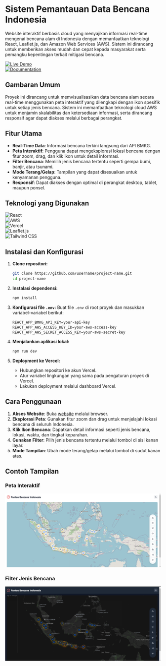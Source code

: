 # Sistem Pemantauan Data Bencana Indonesia

Website interaktif berbasis cloud yang menyajikan informasi real-time mengenai bencana alam di Indonesia dengan memanfaatkan teknologi React, Leaflet.js, dan Amazon Web Services (AWS). Sistem ini dirancang untuk memberikan akses mudah dan cepat kepada masyarakat serta pemangku kepentingan terkait mitigasi bencana.

[![Live Demo](https://img.shields.io/badge/Live_Demo-00A4EF?style=for-the-badge&logo=web&logoColor=white)](https://zekia-map-bencana-indonesia.vercel.app/)  
[![Documentation](https://img.shields.io/badge/Documentation-00A4EF?style=for-the-badge&logo=book&logoColor=white)](https://drive.google.com/file/d/1/documentation-link)


## Gambaran Umum

Proyek ini dirancang untuk memvisualisasikan data bencana alam secara real-time menggunakan peta interaktif yang dilengkapi dengan ikon spesifik untuk setiap jenis bencana. Sistem ini memanfaatkan teknologi cloud AWS untuk menjamin skalabilitas dan ketersediaan informasi, serta dirancang responsif agar dapat diakses melalui berbagai perangkat.


## Fitur Utama

- **Real-Time Data**: Informasi bencana terkini langsung dari API BMKG.  
- **Peta Interaktif**: Pengguna dapat mengeksplorasi lokasi bencana dengan fitur zoom, drag, dan klik ikon untuk detail informasi.  
- **Filter Bencana**: Memilih jenis bencana tertentu seperti gempa bumi, banjir, atau tsunami.  
- **Mode Terang/Gelap**: Tampilan yang dapat disesuaikan untuk kenyamanan pengguna.  
- **Responsif**: Dapat diakses dengan optimal di perangkat desktop, tablet, maupun ponsel.


## Teknologi yang Digunakan

![React](https://img.shields.io/badge/-React-61DAFB?style=for-the-badge&logo=react&logoColor=white)  
![AWS](https://img.shields.io/badge/-AWS-FF9900?style=for-the-badge&logo=amazon-aws&logoColor=white)  
![Vercel](https://img.shields.io/badge/-Vercel-000000?style=for-the-badge&logo=vercel&logoColor=white)  
![Leaflet.js](https://img.shields.io/badge/-Leaflet.js-199900?style=for-the-badge&logo=leaflet&logoColor=white)  
![Tailwind CSS](https://img.shields.io/badge/-TailwindCSS-06B6D4?style=for-the-badge&logo=tailwindcss&logoColor=white)

## Instalasi dan Konfigurasi

1. **Clone repositori:**
   ```bash
   git clone https://github.com/username/project-name.git
   cd project-name
   ```

2. **Instalasi dependensi:**
   ```bash
   npm install
   ```

3. **Konfigurasi file `.env`:**
   Buat file `.env` di root proyek dan masukkan variabel-variabel berikut:
   ```env
   REACT_APP_BMKG_API_KEY=your-api-key
   REACT_APP_AWS_ACCESS_KEY_ID=your-aws-access-key
   REACT_APP_AWS_SECRET_ACCESS_KEY=your-aws-secret-key
   ```

4. **Menjalankan aplikasi lokal:**
   ```bash
   npm run dev
   ```

5. **Deployment ke Vercel:**
   - Hubungkan repositori ke akun Vercel.
   - Atur variabel lingkungan yang sama pada pengaturan proyek di Vercel.
   - Lakukan deployment melalui dashboard Vercel.


## Cara Penggunaan

1. **Akses Website**: Buka [website](https://zekia-map-bencana-indonesia.vercel.app/) melalui browser.  
2. **Eksplorasi Peta**: Gunakan fitur zoom dan drag untuk menjelajahi lokasi bencana di seluruh Indonesia.  
3. **Klik Ikon Bencana**: Dapatkan detail informasi seperti jenis bencana, lokasi, waktu, dan tingkat keparahan.  
4. **Gunakan Filter**: Pilih jenis bencana tertentu melalui tombol di sisi kanan layar.  
5. **Mode Tampilan**: Ubah mode terang/gelap melalui tombol di sudut kanan atas.

## Contoh Tampilan

### Peta Interaktif
![](./readmemedia/sslightmode.png)

### Filter Jenis Bencana
![](./readmemedia/ssdarkmode.png)
